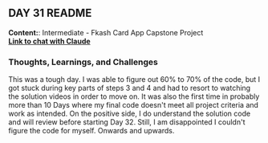 ## DAY 31 README

**Content:**: Intermediate - Fkash Card App Capstone Project\
[**Link to chat with Claude**](https://claude.ai/share/91cb488a-0b91-4c0b-b447-9fb5ac22af22)
<br>

### **Thoughts, Learnings, and Challenges**
This was a tough day. I was able to figure out 60% to 70% of the code, but I got stuck during key parts of steps 3 and 4 and had to resort to watching the solution videos in order to move on. It was also the first time in probably more than 10 Days where my final code doesn't meet all project criteria and work as intended. On the positive side, I do understand the solution code and will review before starting Day 32. Still, I am disappointed I couldn't figure the code for myself. Onwards and upwards.